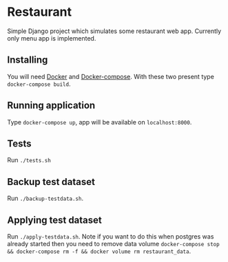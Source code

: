 # Restaurant #
Simple Django project which simulates some restaurant web app. Currently only
menu app is implemented.

## Installing ##
You will need [Docker](https://www.docker.com/) and [Docker-compose](https://docs.docker.com/compose/).
With these two present type `docker-compose build`.

## Running application ##
Type `docker-compose up`, app will be available on `localhost:8000`.

## Tests ##
Run `./tests.sh`

## Backup test dataset ##
Run `./backup-testdata.sh`.

## Applying test dataset ##
Run `./apply-testdata.sh`. Note if you want to do this when postgres was already started then you
need to remove data volume `docker-compose stop && docker-compose rm -f && docker volume rm restaurant_data`.
